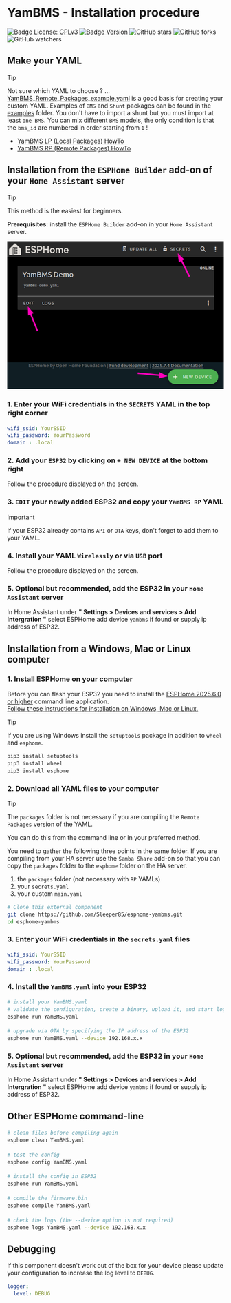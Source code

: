 # YamBMS - Installation procedure

[![Badge License: GPLv3](https://img.shields.io/badge/License-GPLv3-brightgreen.svg)](https://www.gnu.org/licenses/gpl-3.0)
[![Badge Version](https://img.shields.io/github/v/release/Sleeper85/esphome-yambms?include_prereleases&color=yellow&logo=DocuSign&logoColor=white)](https://github.com/Sleeper85/esphome-yambms/releases/latest)
![GitHub stars](https://img.shields.io/github/stars/Sleeper85/esphome-yambms)
![GitHub forks](https://img.shields.io/github/forks/Sleeper85/esphome-yambms)
![GitHub watchers](https://img.shields.io/github/watchers/Sleeper85/esphome-yambms)

## Make your YAML

> [!TIP]
> Not sure which YAML to choose ? ... [YamBMS_Remote_Packages_example.yaml](../../YamBMS_Remote_Packages_example.yaml)
> is a good basis for creating your custom YAML.
> Examples of `BMS` and `Shunt` packages can be found in the [examples](../../examples/single-node/) folder.
> You don't have to import a shunt but you must import at least `one BMS`.
> You can mix different `BMS` models, the only condition is that the `bms_id` are numbered in order starting from `1` !

* [YamBMS LP (Local Packages) HowTo](YamBMS_LP_YAML.md)
* [YamBMS RP (Remote Packages) HowTo](YamBMS_RP_YAML.md)

## Installation from the `ESPHome Builder` add-on of your `Home Assistant` server

> [!TIP]
> This method is the easiest for beginners.

**Prerequisites:** install the `ESPHome Builder` add-on in your `Home Assistant` server.

![Image](../../images/ESPHome_Builder_Overview.png "ESPHome Builder")

### 1. Enter your WiFi credentials in the `SECRETS` YAML in the top right corner

```YAML
wifi_ssid: YourSSID
wifi_password: YourPassword
domain : .local
```

### 2. Add your `ESP32` by clicking on `+ NEW DEVICE` at the bottom right

Follow the procedure displayed on the screen.

### 3. `EDIT` your newly added ESP32 and copy your `YamBMS RP` YAML

> [!IMPORTANT]
> If your ESP32 already contains `API` or `OTA` keys, don't forget to add them to your YAML.

### 4. Install your YAML `Wirelessly` or via `USB` port

Follow the procedure displayed on the screen.

### 5. Optional but recommended, add the ESP32 in your `Home Assistant` server

In Home Assistant under **" Settings > Devices and services > Add Intergration "** select ESPHome add device `yambms` if found or supply ip address of ESP32.

## Installation from a Windows, Mac or Linux computer

### 1. Install ESPHome on your computer

Before you can flash your ESP32 you need to install the [ESPHome 2025.6.0 or higher](https://github.com/esphome/esphome/releases) command line application.<br>
[Follow these instructions for installation on Windows, Mac or Linux.](https://esphome.io/guides/installing_esphome)

> [!TIP]
> If you are using Windows install the `setuptools` package in addition to `wheel` and `esphome`.

```bash
pip3 install setuptools
pip3 install wheel
pip3 install esphome
```

### 2. Download all YAML files to your computer

> [!TIP]
> The `packages` folder is not necessary if you are compiling the `Remote Packages` version of the YAML.

You can do this from the command line or in your preferred method.

You need to gather the following three points in the same folder. If you are compiling from your HA server use the `Samba Share` add-on so that you can copy the `packages` folder to the `esphome` folder on the HA server.

  1) the `packages` folder (not necessary with `RP` YAMLs)
  2) your `secrets.yaml`
  3) your custom `main.yaml`

```bash
# Clone this external component
git clone https://github.com/Sleeper85/esphome-yambms.git
cd esphome-yambms
```

### 3. Enter your WiFi credentials in the `secrets.yaml` files

```yaml
wifi_ssid: YourSSID
wifi_password: YourPassword
domain : .local
```

### 4. Install the `YamBMS.yaml` into your ESP32

```bash
# install your YamBMS.yaml
# validate the configuration, create a binary, upload it, and start logs.
esphome run YamBMS.yaml

# upgrade via OTA by specifying the IP address of the ESP32
esphome run YamBMS.yaml --device 192.168.x.x
```

### 5. Optional but recommended, add the ESP32 in your `Home Assistant` server

In Home Assistant under **" Settings > Devices and services > Add Intergration "** select ESPHome add device `yambms` if found or supply ip address of ESP32.

## Other ESPHome command-line

```bash
# clean files before compiling again
esphome clean YamBMS.yaml

# test the config
esphome config YamBMS.yaml

# install the config in ESP32
esphome run YamBMS.yaml

# compile the firmware.bin
esphome compile YamBMS.yaml

# check the logs (the --device option is not required)
esphome logs YamBMS.yaml --device 192.168.x.x
```

## Debugging

If this component doesn't work out of the box for your device please update your configuration to increase the log level to `DEBUG`.

```YAML
logger:
  level: DEBUG
```
